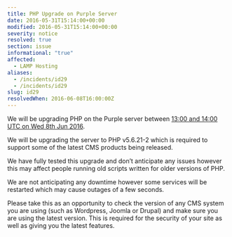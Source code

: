 ```yaml
---
title: PHP Upgrade on Purple Server
date: 2016-05-31T15:14:00+00:00
modified: 2016-05-31T15:14:00+00:00
severity: notice
resolved: true
section: issue
informational: "true"
affected:
  - LAMP Hosting
aliases:
  - /incidents/id29
  - /incidents/id29
slug: id29
resolvedWhen: 2016-06-08T16:00:00Z
---
```


We will be upgrading PHP on the Purple server between [13:00 and 14:00 UTC on Wed 8th Jun 2016](https://www.timeanddate.com/worldclock/fixedtime.html?iso=20160608T13&ah=1).

We will be upgrading the server to PHP v5.6.21-2 which is required to support some of the latest CMS products being released.

We have fully tested this upgrade and don’t anticipate any issues however this may affect people running old scripts written for older versions of PHP.

We are not anticipating any downtime however some services will be restarted which may cause outages of a few seconds.

Please take this as an opportunity to check the version of any CMS system you are using (such as Wordpress, Joomla or Drupal) and make sure you are using the latest version.  This is required for the security of your site as well as giving you the latest features.

